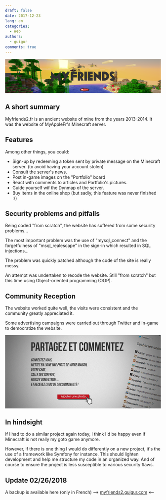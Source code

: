 ```yaml
---
draft: false 
date: 2017-12-23
lang: en
categories:
  - Web
authors:
  - guigur
comments: true
---
```


![Banner](myfriends2_banner.png)

## A short summary

Myfriends2.fr is an ancient website of mine from the years 2013-2014.
It was the website of  MyAppleFr's Minecraft server.
<!-- more -->

## Features

Among other things, you could:

- Sign-up by redeeming a token sent by private message on the Minecraft server. (to avoid having your account stolen)
- Consult the server's news.
- Post in-game images on the "Portfolio" board
- React with comments to articles and Portfolio's pictures.
- Guide yourself wif the Dynmap of the server.
- Buy items in the online shop (but sadly, this feature was never finished :/)

## Security problems and pitfalls

Being coded "from scratch", the website has suffered from some security problems...

The most important problem was the use of "mysql_connect" and the forgetfulness of "msql_realescape" in the sign-in which resulted in SQL injections...

The problem was quickly patched although the code of the site is really messy.

An attempt was undertaken to recode the website. Still "from scratch" but this time using Object-oriented programming (OOP).
## Community Reception

The website worked quite well, the visits were consistent and the community greatly appreciated it.

Some advertising campaigns were carried out through Twitter and in-game to democratize the website.

![Advertising on the main page of myfriends2](myfriends2_pub.png)

## In hindsight

If I had to do a similar project again today, I think I'd be happy even if Minecraft is not really my goto game anymore.

However, if there is one thing I would do differently on a new project, it's  the use of a framework like Symfony for instance. This should lighten development and help me structure my code in an organized way. And of course to ensure the project is less susceptible to various security flaws.

## Update 02/26/2018

A backup is available here (only in French) --> [myfriends2.guigur.com](http://myfriends2.guigur.com/) <--
